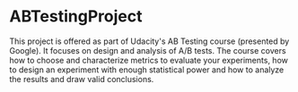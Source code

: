 # ABTestingProject
This project is offered as part of Udacity's AB Testing course (presented by Google). It focuses on design and analysis of A/B tests. The course covers how to choose and characterize metrics to evaluate your experiments, how to design an experiment with enough statistical power and how to analyze the results and draw valid conclusions.
